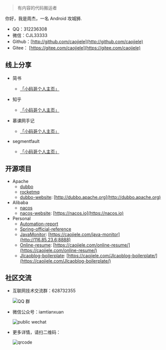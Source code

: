 > 有内容的代码搬运者

你好，我是周杰，一名 Android 攻城狮.

- QQ：312236308
- 微信：CJL33333
- Github：[http://github.com/caojiele](http://github.com/caojiele)
- Gitee： [https://gitee.com/caojiele](https://gitee.com/caojiele)

## 线上分享

- 简书
    - [「小码哥个人主页」](https://www.jianshu.com/u/faa01fa59ea3)

- 知乎
    - [「小码哥个人主页」](https://www.zhihu.com/people/wang-le-6-62/activities)

- 慕课网手记
    - [「小码哥个人主页」](https://www.imooc.com/u/4024769/articles)

- segmentfault
    - [「小码哥个人主页」](https://segmentfault.com/u/xiaomage_5c10d17d26987)

## 开源项目

- Apache
    - [dubbo](https://github.com/apache/dubbo)
    - [rocketmq](https://github.com/apache/rocketmq)
    - [dubbo-website](https://github.com/apache/dubbo-website): [http://dubbo.apache.org](http://dubbo.apache.org)
- Alibaba
    - [nacos](https://github.com/alibaba/nacos)
    - [nacos-website](https://github.com/nacos-group/nacos-group.github.io): [https://nacos.io](https://nacos.io)
- Personal
    - [Automation-report](https://github.com/caojiele/automation-report)
    - [Spring-official-reference](https://github.com/caojiele/Spring-official-reference)
    - [JavaMonitor](https://github.com/caojiele/java-monitor): [https://caojiele.com/java-monitor](http://116.85.23.6:8888)
    - [Online-resume](https://github.com/caojiele/online-resume): [https://caojiele.com/online-resume/](https://caojiele.com/online-resume/)
    - [Jlcaoblog-boilerplate](https://github.com/caojiele/Jlcaoblog-boilerplate): [https://caojiele.com/Jlcaoblog-boilerplate/](https://caojiele.com/Jlcaoblog-boilerplate/)

## 社区交流

- 互联网技术交流群：628732355

  ![QQ 群](https://cdn.nlark.com/yuque/0/2019/jpeg/338441/1562678967088-beef0b3d-8fbf-4166-97e8-03a3f527c5e6.jpeg)

- 微信公众号：iamtianxuan

  ![public wechat](https://cdn.nlark.com/yuque/0/2019/jpeg/338441/1564802304985-6a45f687-8685-4426-998b-96a5f032f2c9.jpeg)
  
- 更多详情，请扫二维码：
  
  ![qrcode](https://cdn.nlark.com/yuque/0/2019/png/338441/1562683998026-42937005-a1e6-43cb-b51e-6aacf2952a56.png)
